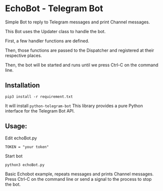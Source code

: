 # EchoBot - Telegram Bot

Simple Bot to reply to Telegram messages and print Channel messages.

This Bot uses the Updater class to handle the bot.

First, a few handler functions are defined.

Then, those functions are passed to the Dispatcher and registered at their respective places.

Then, the bot will be started and runs until we press Ctrl-C on the command line.


## Installation

    pip3 install -r requirement.txt

It will install `python-telegram-bot` This library provides a pure Python interface for the Telegram Bot API. 


## Usage:

Edit echoBot.py

    TOKEN = "your token"

Start bot

    python3 echoBot.py

Basic Echobot example, repeats messages and prints Channel messages.
Press Ctrl-C on the command line or send a signal to the process to stop the
bot.


